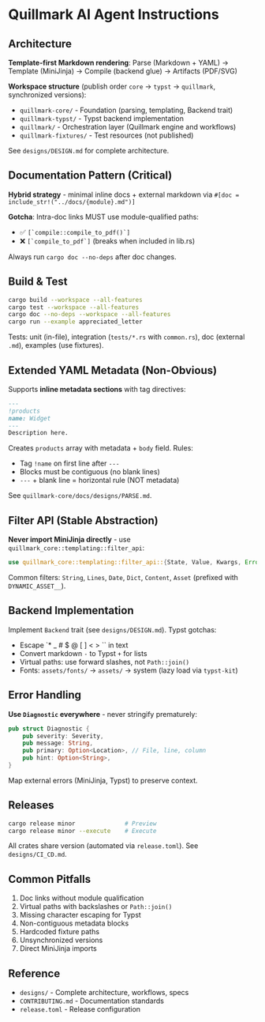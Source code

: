 # Quillmark AI Agent Instructions

## Architecture

**Template-first Markdown rendering**: Parse (Markdown + YAML) → Template (MiniJinja) → Compile (backend glue) → Artifacts (PDF/SVG)

**Workspace structure** (publish order `core` → `typst` → `quillmark`, synchronized versions):
- `quillmark-core/` - Foundation (parsing, templating, Backend trait)
- `quillmark-typst/` - Typst backend implementation
- `quillmark/` - Orchestration layer (Quillmark engine and workflows)
- `quillmark-fixtures/` - Test resources (not published)

See `designs/DESIGN.md` for complete architecture.

## Documentation Pattern (Critical)

**Hybrid strategy** - minimal inline docs + external markdown via `#[doc = include_str!("../docs/{module}.md")]`

**Gotcha**: Intra-doc links MUST use module-qualified paths:
- ✅ `` [`compile::compile_to_pdf()`] ``
- ❌ `` [`compile_to_pdf`] `` (breaks when included in lib.rs)

Always run `cargo doc --no-deps` after doc changes.

## Build & Test

```bash
cargo build --workspace --all-features
cargo test --workspace --all-features
cargo doc --no-deps --workspace --all-features
cargo run --example appreciated_letter
```

Tests: unit (in-file), integration (`tests/*.rs` with `common.rs`), doc (external `.md`), examples (use fixtures).

## Extended YAML Metadata (Non-Obvious)

Supports **inline metadata sections** with tag directives:

```markdown
---
!products
name: Widget
---
Description here.
```

Creates `products` array with metadata + `body` field. Rules:
- Tag `!name` on first line after `---`
- Blocks must be contiguous (no blank lines)
- `---` + blank line = horizontal rule (NOT metadata)

See `quillmark-core/docs/designs/PARSE.md`.

## Filter API (Stable Abstraction)

**Never import MiniJinja directly** - use `quillmark_core::templating::filter_api`:

```rust
use quillmark_core::templating::filter_api::{State, Value, Kwargs, Error, ErrorKind};
```

Common filters: `String`, `Lines`, `Date`, `Dict`, `Content`, `Asset` (prefixed with `DYNAMIC_ASSET__`).

## Backend Implementation

Implement `Backend` trait (see `designs/DESIGN.md`). Typst gotchas:
- Escape `* _ # $ @ [ ] < > \`` in text
- Convert markdown `-` to Typst `+` for lists
- Virtual paths: use forward slashes, not `Path::join()`
- Fonts: `assets/fonts/` → `assets/` → system (lazy load via `typst-kit`)

## Error Handling

**Use `Diagnostic` everywhere** - never stringify prematurely:

```rust
pub struct Diagnostic {
    pub severity: Severity,
    pub message: String,
    pub primary: Option<Location>, // File, line, column
    pub hint: Option<String>,
}
```

Map external errors (MiniJinja, Typst) to preserve context.

## Releases

```bash
cargo release minor              # Preview
cargo release minor --execute    # Execute
```

All crates share version (automated via `release.toml`). See `designs/CI_CD.md`.

## Common Pitfalls

1. Doc links without module qualification
2. Virtual paths with backslashes or `Path::join()`
3. Missing character escaping for Typst
4. Non-contiguous metadata blocks
5. Hardcoded fixture paths
6. Unsynchronized versions
7. Direct MiniJinja imports

## Reference

- `designs/` - Complete architecture, workflows, specs
- `CONTRIBUTING.md` - Documentation standards
- `release.toml` - Release configuration
